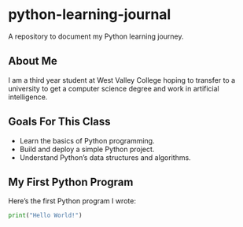 # python-learning-journal

A repository to document my Python learning journey.

## About Me
I am a third year student at West Valley College hoping to transfer to a university to get a computer science degree and work in artificial intelligence.

## Goals For This Class
- Learn the basics of Python programming.
- Build and deploy a simple Python project.
- Understand Python’s data structures and algorithms.

## My First Python Program
Here’s the first Python program I wrote:

```python
print("Hello World!")
```

